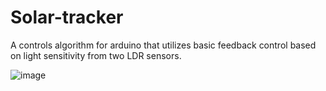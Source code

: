 # Solar-tracker

A controls algorithm for arduino that utilizes basic feedback control based on light sensitivity from two LDR sensors. 

![image](https://github.com/georgelin-eng/Solar-tracker/assets/114949158/01724f30-5046-4790-8bca-1eea033634c7)
